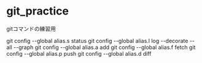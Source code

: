 # git_practice
gitコマンドの練習用

git config --global alias.s status
git config --global alias.l log --decorate --all --graph
git config --global alias.a add
git config --global alias.f fetch
git config --global alias.p push
git config --global alias.d diff
